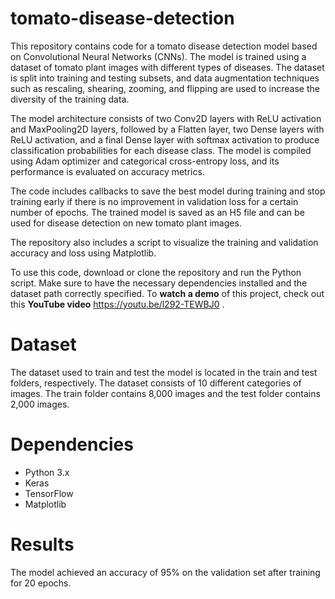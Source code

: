 # tomato-disease-detection
This repository contains code for a tomato disease detection model based on Convolutional Neural Networks (CNNs). The model is trained using a dataset of tomato plant images with different types of diseases. The dataset is split into training and testing subsets, and data augmentation techniques such as rescaling, shearing, zooming, and flipping are used to increase the diversity of the training data.

The model architecture consists of two Conv2D layers with ReLU activation and MaxPooling2D layers, followed by a Flatten layer, two Dense layers with ReLU activation, and a final Dense layer with softmax activation to produce classification probabilities for each disease class. The model is compiled using Adam optimizer and categorical cross-entropy loss, and its performance is evaluated on accuracy metrics.

The code includes callbacks to save the best model during training and stop training early if there is no improvement in validation loss for a certain number of epochs. The trained model is saved as an H5 file and can be used for disease detection on new tomato plant images.

The repository also includes a script to visualize the training and validation accuracy and loss using Matplotlib.

To use this code, download or clone the repository and run the Python script. Make sure to have the necessary dependencies installed and the dataset path correctly specified.
To **watch a demo** of this project, check out this **YouTube video** https://youtu.be/l292-TEWBJ0 .

# **Dataset**

The dataset used to train and test the model is located in the train and test folders, respectively. The dataset consists of 10 different categories of images. The train folder contains 8,000 images and the test folder contains 2,000 images.
# Dependencies

- Python 3.x
- Keras
- TensorFlow
- Matplotlib
# Results
The model achieved an accuracy of 95% on the validation set after training for 20 epochs.
